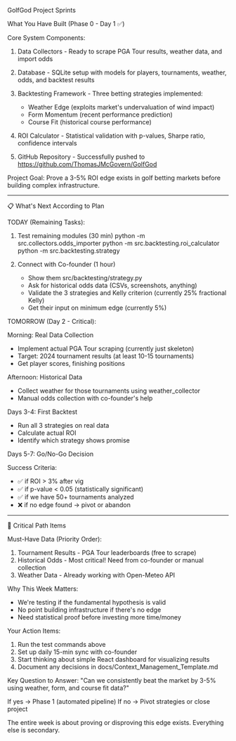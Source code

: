 GolfGod Project Sprints

What You Have Built (Phase 0 - Day 1 ✅)

Core System Components:

1. Data Collectors - Ready to scrape PGA Tour results, weather data, and import odds
2. Database - SQLite setup with models for players, tournaments, weather, odds, and backtest results

3. Backtesting Framework - Three betting strategies implemented:


    - Weather Edge (exploits market's undervaluation of wind impact)
    - Form Momentum (recent performance prediction)
    - Course Fit (historical course performance)

4. ROI Calculator - Statistical validation with p-values, Sharpe ratio, confidence intervals
5. GitHub Repository - Successfully pushed to https://github.com/ThomasJMcGovern/GolfGod

Project Goal: Prove a 3-5% ROI edge exists in golf betting markets before building complex
infrastructure.

---

📋 What's Next According to Plan

TODAY (Remaining Tasks):

1. Test remaining modules (30 min)
   python -m src.collectors.odds_importer
   python -m src.backtesting.roi_calculator
   python -m src.backtesting.strategy
2. Connect with Co-founder (1 hour)


    - Show them src/backtesting/strategy.py
    - Ask for historical odds data (CSVs, screenshots, anything)
    - Validate the 3 strategies and Kelly criterion (currently 25% fractional Kelly)
    - Get their input on minimum edge (currently 5%)

TOMORROW (Day 2 - Critical):

Morning: Real Data Collection

- Implement actual PGA Tour scraping (currently just skeleton)
- Target: 2024 tournament results (at least 10-15 tournaments)
- Get player scores, finishing positions

Afternoon: Historical Data

- Collect weather for those tournaments using weather_collector
- Manual odds collection with co-founder's help

Days 3-4: First Backtest

- Run all 3 strategies on real data
- Calculate actual ROI
- Identify which strategy shows promise

Days 5-7: Go/No-Go Decision

Success Criteria:

- ✅ if ROI > 3% after vig
- ✅ if p-value < 0.05 (statistically significant)
- ✅ if we have 50+ tournaments analyzed
- ❌ if no edge found → pivot or abandon

---

🚨 Critical Path Items

Must-Have Data (Priority Order):

1. Tournament Results - PGA Tour leaderboards (free to scrape)
2. Historical Odds - Most critical! Need from co-founder or manual collection
3. Weather Data - Already working with Open-Meteo API

Why This Week Matters:

- We're testing if the fundamental hypothesis is valid
- No point building infrastructure if there's no edge
- Need statistical proof before investing more time/money

Your Action Items:

1. Run the test commands above
2. Set up daily 15-min sync with co-founder
3. Start thinking about simple React dashboard for visualizing results
4. Document any decisions in docs/Context_Management_Template.md

Key Question to Answer: "Can we consistently beat the market by 3-5% using weather, form, and course
fit data?"

If yes → Phase 1 (automated pipeline)
If no → Pivot strategies or close project

The entire week is about proving or disproving this edge exists. Everything else is secondary.
